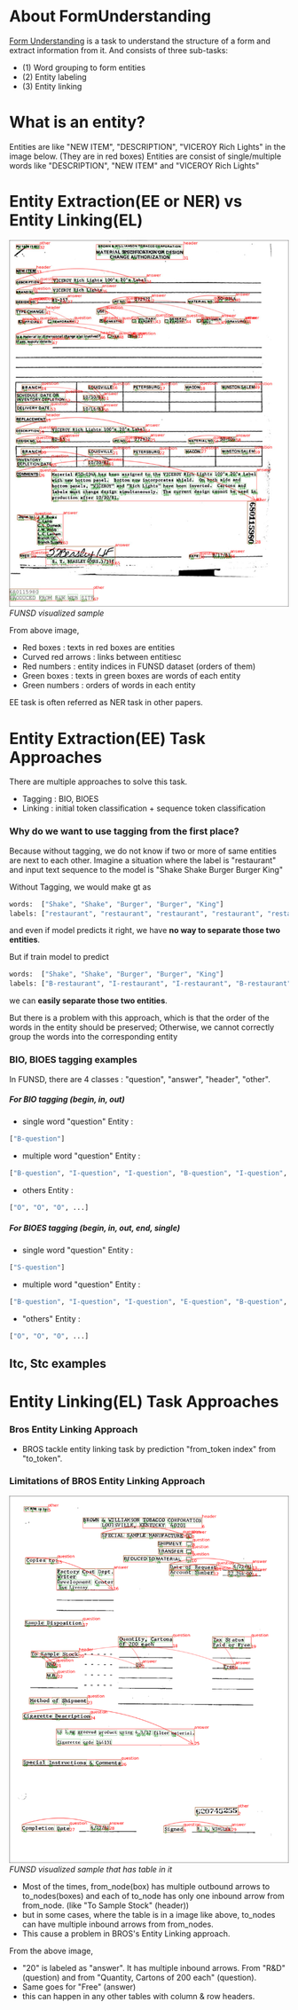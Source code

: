 # About FormUnderstanding

[Form Understanding](https://link.springer.com/chapter/10.1007/978-3-030-86159-9_27) is a task to understand the structure of a form and extract information from it.
And consists of three sub-tasks:
- (1) Word grouping to form entities
- (2) Entity labeling
- (3) Entity linking

# What is an entity?
Entities are like "NEW ITEM", "DESCRIPTION", "VICEROY Rich Lights" in the image below. (They are in red boxes)
Entities are consist of single/multiple words like "DESCRIPTION", "NEW ITEM" and "VICEROY Rich Lights"

# Entity Extraction(EE or NER) vs Entity Linking(EL)
![FUNSD sample](assets/funsd_vis_sample/716552.jpeg)
*FUNSD visualized sample*

From above image,
 - Red boxes : texts in red boxes are entities
 - Curved red arrows : links between entitiesc
 - Red numbers : entity indices in FUNSD dataset (orders of them)
 - Green boxes : texts in green boxes are words of each entity
 - Green numbers : orders of words in each entity

EE task is often referred as NER task in other papers.

# Entity Extraction(EE) Task Approaches
There are multiple approaches to solve this task.

- Tagging : BIO, BIOES
- Linking : initial token classification + sequence token classification

### Why do we want to use tagging from the first place?
Because without tagging, we do not know if two or more of same entities are next to each other.
Imagine a situation where the label is "restaurant" and input text sequence to the model is "Shake Shake Burger Burger King"

Without Tagging, we would make gt as
```python
words:  ["Shake", "Shake", "Burger", "Burger", "King"]
labels: ["restaurant", "restaurant", "restaurant", "restaurant", "restaurant"]
```
and even if model predicts it right, we have **no way to separate those two entities**.

But if train model to predict
```python
words:  ["Shake", "Shake", "Burger", "Burger", "King"]
labels: ["B-restaurant", "I-restaurant", "I-restaurant", "B-restaurant", "I-restaurant"],
```
we can **easily separate those two entities**.

But there is a problem with this approach, which is that the order of the words in the entity should be preserved; Otherwise, we cannot correctly group the words into the corresponding entity

### BIO, BIOES tagging examples

In FUNSD, there are 4 classes : "question", "answer", "header", "other".

##### For BIO tagging (begin, in, out)
- single word "question" Entity :
```python
["B-question"]
```
- multiple word "question" Entity :
```python
["B-question", "I-question", "I-question", "B-question", "I-question", "B-question", ...]
```
- others Entity :
```python
["O", "O", "O", ...]
```

##### For BIOES tagging (begin, in, out, end, single)
- single word "question" Entity :
```python
["S-question"]
```
- multiple word "question" Entity :
```python
["B-question", "I-question", "I-question", "E-question", "B-question", "I-question", "S-question", ...]
```
- "others" Entity :
```python
["O", "O", "O", ...]
```

## Itc, Stc examples


# Entity Linking(EL) Task Approaches

### Bros Entity Linking Approach
- BROS tackle entity linking task by prediction "from_token index" from "to_token".

### Limitations of BROS Entity Linking Approach
![FUNSD sample](assets/funsd_vis_sample/0001485288.png)
*FUNSD visualized sample that has table in it*

- Most of the times, from_node(box) has multiple outbound arrows to to_nodes(boxes) and each of to_node has only one inbound arrow from from_node. (like "To Sample Stock" (header))
- but in some cases, where the table is in a image like above, to_nodes can have multiple inbound arrows from from_nodes.
- This cause a problem in BROS's Entity Linking approach.

From the above image,
- "20" is labeled as "answer". It has multiple inbound arrows. From "R&D" (question) and from "Quantity, Cartons of 200 each" (question).
- Same goes for "Free" (answer)
- this can happen in any other tables with column & row headers.
